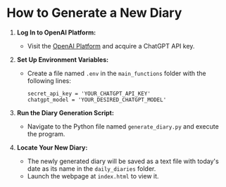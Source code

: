 # How to Generate a New Diary

1. **Log In to OpenAI Platform:**
   - Visit the [OpenAI Platform](https://platform.openai.com/) and acquire a ChatGPT API key.
     
2. **Set Up Environment Variables:**

   - Create a file named `.env` in the `main_functions` folder with the following lines:
  
     ```env
     secret_api_key = 'YOUR_CHATGPT_API_KEY'
     chatgpt_model = 'YOUR_DESIRED_CHATGPT_MODEL'
     ```
     
3. **Run the Diary Generation Script:**
   - Navigate to the Python file named `generate_diary.py` and execute the program. 
   
4. **Locate Your New Diary:**
   - The newly generated diary will be saved as a text file with today's date as its name in the `daily_diaries` folder.
   - Launch the webpage at `index.html` to view it. 
